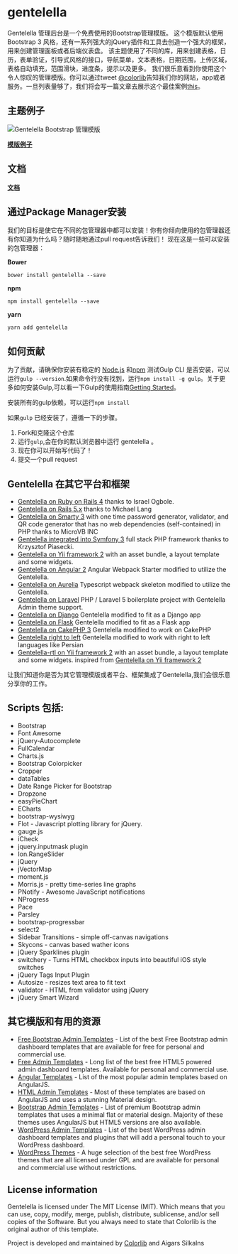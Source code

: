 # gentelella

Gentelella 管理后台是一个免费使用的Bootstrap管理模版。
这个模版默认使用Bootstrap 3 风格，还有一系列强大的jQuery插件和工具去创造一个强大的框架，用来创建管理面板或者后端仪表盘。
该主题使用了不同的库，用来创建表格，日历，表单验证，引导式风格的接口，导航菜单，文本表格，日期范围，上传区域，表格自动填充，范围滑块，进度条，提示以及更多。
我们很乐意看到你使用这个令人惊叹的管理模版。你可以通过tweet [@colorlib](https://twitter.com/colorlib)告知我们你的网站，app或者服务。一旦列表量够了，我们将会写一篇文章去展示这个最佳案例[this](https://colorlib.com/wp/avada-theme-examples/)。

## 主题例子
![Gentelella Bootstrap 管理模版](https://cdn.colorlib.com/wp/wp-content/uploads/sites/2/gentelella-admin-template-preview.jpg 
"Gentelella 主题浏览器预览")

**[模版例子](https://colorlib.com/polygon/gentelella/index.html)**

## 文档

**[文档](https://puikinsh.github.io/gentelella/)**

## 通过Package Manager安装

我们的目标是使它在不同的包管理器中都可以安装！你有你倾向使用的包管理器还有你知道为什么吗？随时随地通过pull request告诉我们！
现在这是一些可以安装的包管理器：

**Bower**

```
bower install gentelella --save
```

**npm**

```
npm install gentelella --save
```

**yarn**

```
yarn add gentelella
```
## 如何贡献
为了贡献，请确保你安装有稳定的 [Node.js](https://nodejs.org/) 和[npm](https://npmjs.com)
测试Gulp CLI 是否安装，可以运行`gulp --version`.如果命令行没有找到，运行`npm install -g gulp`。关于更多如何安装Gulp,可以看一下Gulp的使用指南[Getting Started](https://github.com/gulpjs/gulp/blob/master/docs/getting-started.md)。

安装所有的gulp依赖，可以运行```npm install```

如果`gulp` 已经安装了，遵循一下的步骤。

1. Fork和克隆这个仓库
2. 运行`gulp`,会在你的默认浏览器中运行 gentelella 。
3. 现在你可以开始写代码了！
4. 提交一个pull request

## Gentelella 在其它平台和框架

* [Gentelella on Ruby on Rails 4](https://github.com/iogbole/gentelella_on_rails) thanks to Israel Ogbole.
* [Gentelella on Rails 5.x](https://github.com/mwlang/gentelella-rails) thanks to Michael Lang
* [Gentelella on Smarty 3](https://github.com/microvb/otp-thing) with one time password generator, validator, and QR code generator that has no web dependencies (self-contained) in PHP thanks to MicroVB INC
* [Gentelella integrated into Symfony 3](https://github.com/krzysiekpiasecki/Gentelella) full stack PHP framework thanks to Krzysztof Piasecki.
* [Gentelella on Yii framework 2](https://github.com/yiister/yii2-gentelella) with an asset bundle, a layout template and some widgets.
* [Gentelella on Angular 2](https://github.com/kmkatsma/angular2-webpack-starter-gentelella) Angular Webpack Starter modified to utilize the Gentelella.
* [Gentelella on Aurelia](https://github.com/kmkatsma/aurelia-gentelella) Typescript webpack skeleton modified to utilize the Gentelella.
* [Gentelella on Laravel](https://github.com/Labs64/laravel-boilerplate) PHP / Laravel 5 boilerplate project with Gentelella Admin theme support.
* [Gentelella on Django](https://github.com/GiriB/django-gentelella) Gentelella modified to fit as a Django app
* [Gentelella on Flask](https://github.com/afourmy/flask-gentelella) Gentelella modified to fit as a Flask app
* [Gentelella on CakePHP 3](https://github.com/backstageel/cakephp-gentelella-theme) Gentelella modified to work on CakePHP
* [Gentelella right to left](https://github.com/mortezakarimi/gentelella-rtl) Gentelella modified to work with right to left languages like Persian
* [Gentelella-rtl on Yii framework 2](https://github.com/mortezakarimi/yii2-gentelella-rtl) with an asset bundle, a layout template and some widgets. inspired from [Gentelella on Yii framework 2](https://github.com/yiister/yii2-gentelella)

让我们知道你是否为其它管理模版或者平台、框架集成了Gentelella,我们会很乐意分享你的工作。

## Scripts 包括:
* Bootstrap
* Font Awesome
* jQuery-Autocomplete
* FullCalendar
* Charts.js
* Bootstrap Colorpicker
* Cropper
* dataTables
* Date Range Picker for Bootstrap
* Dropzone
* easyPieChart
* ECharts
* bootstrap-wysiwyg
* Flot - Javascript plotting library for jQuery.
* gauge.js
* iCheck
* jquery.inputmask plugin
* Ion.RangeSlider
* jQuery
* jVectorMap
* moment.js
* Morris.js - pretty time-series line graphs
* PNotify - Awesome JavaScript notifications
* NProgress
* Pace
* Parsley
* bootstrap-progressbar
* select2
* Sidebar Transitions - simple off-canvas navigations
* Skycons - canvas based wather icons
* jQuery Sparklines plugin
* switchery - Turns HTML checkbox inputs into beautiful iOS style switches
* jQuery Tags Input Plugin
* Autosize - resizes text area to fit text
* validator - HTML from validator using jQuery
* jQuery Smart Wizard

## 其它模版和有用的资源
* [Free Bootstrap Admin Templates](https://colorlib.com/wp/free-bootstrap-admin-dashboard-templates/ "Bootstrap Admin Templates on Colorlib") - List of the best Free Bootstrap admin dashboard templates that are available for free for personal and commercial use.
* [Free Admin Templates](https://colorlib.com/wp/free-html5-admin-dashboard-templates/ "List of free HTML based admin templates by Colorlib") - Long list of the best free HTML5 powered admin dashboard templates. Available for personal and commercial use.
* [Angular Templates](https://colorlib.com/wp/angularjs-admin-templates/ "Angular Admin Templates on Colorlib") - List of the most popular admin templates based on AngularJS.
* [HTML Admin Templates](https://colorlib.com/wp/html-admin-templates/ "Material Design Admin Templates on Colorlib") - Most of these templates are based on AngularJS and uses a stunning Material design.
* [Bootstrap Admin Templates](https://colorlib.com/wp/bootstrap-admin-templates/ "List of Premium Bootstrap Admin Templates by Colorlib") - List of premium Bootstrap admin templates that uses a minimal flat or material design. Majority of these themes uses AngularJS but HTML5 versions are also available.
* [WordPress Admin Templates](https://colorlib.com/wp/wordpress-admin-dashboard-themes-plugins/ "List of WordPress Admin Dashboard Templates and Plugins by Colorlib") - List of the best WordPress admin dashboard templates and plugins that will add a personal touch to your WordPress dashboard.
* [WordPress Themes](https://colorlib.com/wp/free-wordpress-themes/ "List of Free WordPress themes by Colorlib") - A huge selection of the best free WordPress themes that are all licensed under GPL and are available for personal and commercial use without restrictions.

## License information
Gentelella is licensed under The MIT License (MIT). Which means that you can use, copy, modify, merge, publish, distribute, sublicense, and/or sell copies of the Software. But you always need to state that Colorlib is the original author of this template.

Project is developed and maintained by [Colorlib](https://colorlib.com/ "Colorlib - Make Your First Blog") and Aigars Silkalns
